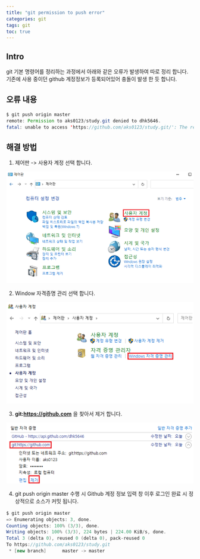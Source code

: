 ```yaml
---
title: "git permission to push error"
categories: git
tags: git
toc: true
---
```


## Intro
git 기본 명령어를 정리하는 과정에서 아래와 같은 오류가 발생하여 따로 정리 합니다. <br>
기존에 사용 중이던 github 계정정보가 등록되어있어 충돌이 발생 한 듯 합니다.

## 오류 내용

```java
$ git push origin master
remote: Permission to aks0123/study.git denied to dhk5646.
fatal: unable to access 'https://github.com/aks0123/study.git/': The requested URL returned error: 403
```

## 해결 방법
1. 제어판 -> 사용자 계정 선택 합니다.
<img src="/assets/images/git/git-19.png">

2. Window 자격증명 관리 선택 합니다.
<img src="/assets/images/git/git-20.png">

3. **git:https://github.com** 을 찾아서 제거 합니다.
<img src="/assets/images/git/git-21.png">

4. git push origin master 수행 시 Github 계정 정보 입력 창 이후 로그인 완료 시 정상적으로 소스가 커밋 됩니다.
```java
$ git push origin master
=> Enumerating objects: 3, done.
Counting objects: 100% (3/3), done.
Writing objects: 100% (3/3), 224 bytes | 224.00 KiB/s, done.
Total 3 (delta 0), reused 0 (delta 0), pack-reused 0
To https://github.com/aks0123/study.git
 * [new branch]      master -> master
```
